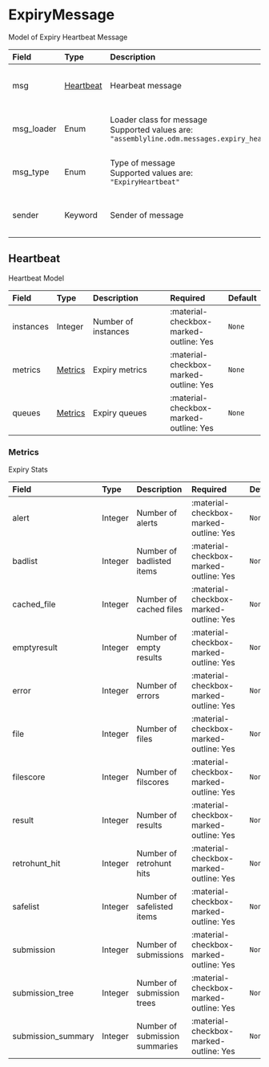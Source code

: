 [comment]: # (AUTOGENERATED MARKDOWN CONTENT. UPDATES TO ODM DOCUMENTATION SHOULD BE DONE THROUGH ASSEMBLYLINE-BASE REPO!)
# ExpiryMessage
Model of Expiry Heartbeat Message

| Field | Type | Description | Required | Default |
| :--- | :--- | :--- | :--- | :--- |
| msg | [Heartbeat](/assemblyline4_docs/odm/messages/expiry_heartbeat/#heartbeat) | Hearbeat message | <div style="width:100px">:material-checkbox-marked-outline: Yes</div> | `None` |
| msg_loader | Enum | Loader class for message<br>Supported values are:<br>`"assemblyline.odm.messages.expiry_heartbeat.ExpiryMessage"` | <div style="width:100px">:material-checkbox-marked-outline: Yes</div> | `assemblyline.odm.messages.expiry_heartbeat.ExpiryMessage` |
| msg_type | Enum | Type of message<br>Supported values are:<br>`"ExpiryHeartbeat"` | <div style="width:100px">:material-checkbox-marked-outline: Yes</div> | `ExpiryHeartbeat` |
| sender | Keyword | Sender of message | <div style="width:100px">:material-checkbox-marked-outline: Yes</div> | `None` |


[comment]: # (AUTOGENERATED MARKDOWN CONTENT. UPDATES TO ODM DOCUMENTATION SHOULD BE DONE THROUGH ASSEMBLYLINE-BASE REPO!)
## Heartbeat
Heartbeat Model

| Field | Type | Description | Required | Default |
| :--- | :--- | :--- | :--- | :--- |
| instances | Integer | Number of instances | <div style="width:100px">:material-checkbox-marked-outline: Yes</div> | `None` |
| metrics | [Metrics](/assemblyline4_docs/odm/messages/expiry_heartbeat/#metrics) | Expiry metrics | <div style="width:100px">:material-checkbox-marked-outline: Yes</div> | `None` |
| queues | [Metrics](/assemblyline4_docs/odm/messages/expiry_heartbeat/#metrics) | Expiry queues | <div style="width:100px">:material-checkbox-marked-outline: Yes</div> | `None` |


[comment]: # (AUTOGENERATED MARKDOWN CONTENT. UPDATES TO ODM DOCUMENTATION SHOULD BE DONE THROUGH ASSEMBLYLINE-BASE REPO!)
### Metrics
Expiry Stats

| Field | Type | Description | Required | Default |
| :--- | :--- | :--- | :--- | :--- |
| alert | Integer | Number of alerts | <div style="width:100px">:material-checkbox-marked-outline: Yes</div> | `None` |
| badlist | Integer | Number of badlisted items | <div style="width:100px">:material-checkbox-marked-outline: Yes</div> | `None` |
| cached_file | Integer | Number of cached files | <div style="width:100px">:material-checkbox-marked-outline: Yes</div> | `None` |
| emptyresult | Integer | Number of empty results | <div style="width:100px">:material-checkbox-marked-outline: Yes</div> | `None` |
| error | Integer | Number of errors | <div style="width:100px">:material-checkbox-marked-outline: Yes</div> | `None` |
| file | Integer | Number of files | <div style="width:100px">:material-checkbox-marked-outline: Yes</div> | `None` |
| filescore | Integer | Number of filscores | <div style="width:100px">:material-checkbox-marked-outline: Yes</div> | `None` |
| result | Integer | Number of results | <div style="width:100px">:material-checkbox-marked-outline: Yes</div> | `None` |
| retrohunt_hit | Integer | Number of retrohunt hits | <div style="width:100px">:material-checkbox-marked-outline: Yes</div> | `None` |
| safelist | Integer | Number of safelisted items | <div style="width:100px">:material-checkbox-marked-outline: Yes</div> | `None` |
| submission | Integer | Number of submissions | <div style="width:100px">:material-checkbox-marked-outline: Yes</div> | `None` |
| submission_tree | Integer | Number of submission trees | <div style="width:100px">:material-checkbox-marked-outline: Yes</div> | `None` |
| submission_summary | Integer | Number of submission summaries | <div style="width:100px">:material-checkbox-marked-outline: Yes</div> | `None` |


